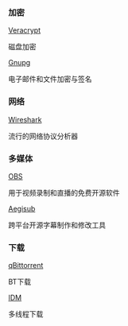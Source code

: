 
### 加密
[Veracrypt](https://www.veracrypt.fr/en/Downloads.html)

磁盘加密

[Gnupg](https://gnupg.org/download/index.html)

电子邮件和文件加密与签名

### **网络**

[Wireshark](https://wireshark.org)

流行的网络协议分析器

### 多媒体

[OBS](https://obsproject.com/)

用于视频录制和直播的免费开源软件

[Aegisub](https://aegisub.org/)

跨平台开源字幕制作和修改工具

### 下载

[qBittorrent](https://github.com/c0re100/qBittorrent-Enhanced-Edition)

BT下载

[IDM](https://github.com/glucyzz/IDM/blob/main/IDM_v6.41.2_Setup_by-System3206.exe)

多线程下载
